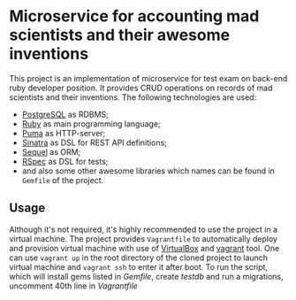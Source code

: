 # Microservice for accounting mad scientists and their awesome inventions

This project is an implementation of microservice for test exam on back-end
ruby developer position. It provides CRUD operations on records of 
mad scientists and their inventions. The following technologies are used:

*   [PostgreSQL](https://www.postgresql.org/) as RDBMS;
*   [Ruby](https://www.ruby-lang.org/en/) as main programming language;
*   [Puma](https://github.com/puma/puma) as HTTP-server;
*   [Sinatra](https://github.com/sinatra/sinatra) as DSL for REST API
    definitions;
*   [Sequel](https://github.com/jeremyevans/sequel) as ORM;
*   [RSpec](https://github.com/rspec/rspec) as DSL for tests;
*   and also some other awesome libraries which names can be found in `Gemfile`
    of the project.

## Usage

Although it's not required, it's highly recommended to use the project in a
virtual machine. The project provides `Vagrantfile` to automatically deploy and
provision virtual machine with use of [VirtualBox](https://www.virtualbox.org/)
and [vagrant](https://www.vagrantup.com/) tool. One can use `vagrant up` in the
root directory of the cloned project to launch virtual machine and `vagrant
ssh` to enter it after boot. To run the script, which will install gems listed 
in *Gemfile*, create *testdb* and run a migrations, uncomment 40th line in 
*Vagrantfile* 